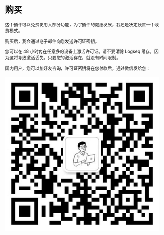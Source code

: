 # 购买

这个插件可以免费使用大部分功能，为了插件的健康发展，我还是决定设置一个收费模式。

购买后，我会通过电子邮件向您发送许可证密钥。

您可以在 48 小时内在任意多的设备上激活许可证。请不要清除 Logseq 缓存，因为这将导致激活丢失。只要您的激活存在，就没有时间限制。

国内用户，您可以加好友咨询，许可证密钥将在您付款后，通过微信发给您：

<div style="display: flex; margin-top: 20px;">
<img :class="$style.size" alt="qrcode" src="/assets/qrcode.png" />
</div>

<style module>
.size {
  width: 50%;
  display: block;
  margin: 0 auto;
}
</style>
